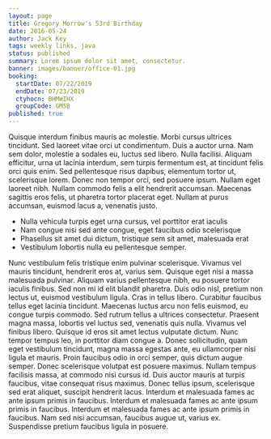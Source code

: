 ```yaml
---
layout: page
title: Gregory Morrow's 53rd Birthday
date: 2016-05-24
author: Jack Key
tags: weekly links, java
status: published
summary: Lorem ipsum dolor sit amet, consectetur.
banner: images/banner/office-01.jpg
booking:
  startDate: 07/22/2019
  endDate: 07/23/2019
  ctyhocn: BHMWIHX
  groupCode: GM5B
published: true
---
```

Quisque interdum finibus mauris ac molestie. Morbi cursus ultrices tincidunt. Sed laoreet vitae orci ut condimentum. Duis a auctor urna. Nam sem dolor, molestie a sodales eu, luctus sed libero. Nulla facilisi. Aliquam efficitur, urna ut lacinia interdum, sem turpis fermentum est, at tincidunt felis orci quis enim. Sed pellentesque risus dapibus, elementum tortor ut, scelerisque lorem. Donec non tempor orci, sed posuere ipsum. Nullam eget laoreet nibh. Nullam commodo felis a elit hendrerit accumsan. Maecenas sagittis eros felis, ut pharetra tortor placerat eget. Nullam at purus accumsan, euismod lacus a, venenatis justo.

* Nulla vehicula turpis eget urna cursus, vel porttitor erat iaculis
* Nam congue nisi sed ante congue, eget faucibus odio scelerisque
* Phasellus sit amet dui dictum, tristique sem sit amet, malesuada erat
* Vestibulum lobortis nulla eu pellentesque semper.

Nunc vestibulum felis tristique enim pulvinar scelerisque. Vivamus vel mauris tincidunt, hendrerit eros at, varius sem. Quisque eget nisi a massa malesuada pulvinar. Aliquam varius pellentesque nibh, eu posuere tortor iaculis finibus. Sed non mi id elit blandit pharetra. Duis odio nisl, pretium non lectus ut, euismod vestibulum ligula. Cras in tellus libero. Curabitur faucibus tellus eget lacinia tincidunt. Maecenas luctus arcu non felis euismod, eu congue turpis commodo. Sed rutrum tellus a ultrices consectetur. Praesent magna massa, lobortis vel luctus sed, venenatis quis nulla. Vivamus vel finibus libero. Quisque id eros sit amet lectus vulputate dictum. Nunc tempor tempus leo, in porttitor diam congue a. Donec sollicitudin, quam eget vestibulum tincidunt, magna massa egestas ante, eu ullamcorper nisi ligula et mauris.
Proin faucibus odio in orci semper, quis dictum augue semper. Donec scelerisque volutpat est posuere maximus. Nullam tempus facilisis massa, at commodo nisi cursus id. Duis auctor mauris at turpis faucibus, vitae consequat risus maximus. Donec tellus ipsum, scelerisque sed erat aliquet, suscipit hendrerit lacus. Interdum et malesuada fames ac ante ipsum primis in faucibus. Interdum et malesuada fames ac ante ipsum primis in faucibus. Interdum et malesuada fames ac ante ipsum primis in faucibus. Nam sed nisi accumsan, faucibus augue ut, varius ex. Suspendisse pretium faucibus ligula in posuere.
